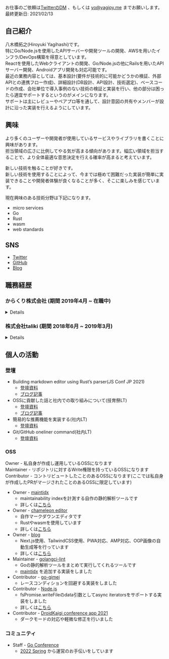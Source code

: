 お仕事のご依頼は[TwitterのDM](https://twitter.com/messages/compose?recipient_id=812979422554779648) 、もしくは yo@yagipy.me までお願いします。  
最終更新日: 2021/02/13

## 自己紹介
八木橋拓之(Hiroyuki Yagihashi)です。  
特にGo/Node.jsを使用したAPIサーバーや開発ツールの開発、AWSを用いたインフラ/DevOps構築を得意としています。  
Reactを使用したWebクライアントの開発、Go/Node.jsの他にRailsを用いたAPIサーバー開発、Androidアプリ開発も対応可能です。  
最近の業務内容としては、基本設計(要件が技術的に可能かどうかの検証、外部APIとの連携フロー作成)、詳細設計(DB設計、API設計、技術選定)、ベースコードの作成、会社単位で導入事例のない技術の検証と実装を行い、他の部分は困ったら適宜サポートするというのがメインになります。  
サポートは主にレビューやペアプロ等を通して、設計意図の共有やメンバーが設計に沿った実装を行えるようにしています。

## 興味
より多くのユーザーや開発者が使用しているサービスやライブラリを書くことに興味があります。  
担当領域の広さに比例してやる気が高まる傾向があります。幅広い領域を担当することで、より全体最適な意思決定を行える確率が高まると考えています。  

新しい技術を触ることが好きです。  
新しい技術を使用することによって、今までは極めて困難だった実装が簡単に実装できることや開発者体験が良くなることが多く、そこに楽しみを感じています。

現在興味のある技術分野は下記になります。
- micro services
- Go
- Rust
- wasm
- web standards

## SNS
- [Twitter](https://twitter.com/yagipy_)
- [GitHub](https://github.com/yagipy)
- [Blog](https://blog.yagipy.me)

## 職務経歴
### からくり株式会社 (期間 2019年4月 ~ 在職中)
<details>

2019年4月に新卒入社。  
テックリード(Webフロントエンド/バックエンド)、教育グループリーダー、ソフトウェアエンジニアを担当。

#### テックリードとして
<details>

Webフロントエンド/バックエンドに関する意思決定や設計、技術選定、レビューを担当。

- open apiやGraphQL、gRPCを使用したスキーマ駆動開発の導入
  - GraphQL(gqlgen, graphql-ruby, apollo-client)の導入
  - gRPCの導入(ruby, golangのサービス間通信、grpc-gatewayを使用したHTTP通信の提供)
- terraformを使用したIaCの導入
- Next.jsの導入
- Recoilの導入
- ECS on Fargateを使用した本番環境のDocker化
  - 開発環境でのみ使用されていたDockerを本番環境に導入
</details>

#### 教育グループリーダーとして
<details>

教育グループには各プラットフォームのテックリードが参加しており、会社レベルでの教育に関する施策の立案や実行を担当。  
エンジニア評価制度に関しても作成。
主に行った施策は下記になります。

- KPIの立案・作成・運用
- コンピテンシーマトリクスの立案・作成・運用
- エンジニアメンターシップ制度の立案・作成・実施・運用
- 研修制度のプラッシュアップ
- テックリードによる塾形式の勉強会の立案・実施
- ライブラリ/設計比較検討会の立案・実施
</details>

#### ソフトウェアエンジニアとして
<details>

抜粋しています。  
詳細については下記ブログにまとめています。  
[2021年の詳細](https://blog.yagipy.me/2021-in-review)  
[2020年の詳細](https://blog.yagipy.me/2020-in-review)

### オンライン診療アプリ(2021/11~現在)

<概要>  
オンライン診療を行うアプリ。

<役割>  
- Webフロントエンド、バックエンドのエンジニアリード
  - 要件定義(お客さんとのMTG、技術的な部分に関しての質問回答)
  - 基本設計(要件が技術的に可能かどうかの検証、外部APIとの連携フロー構築)
  - 詳細設計(DB設計、API設計、技術選定)
  - ベースコードの作成
  - 会社単位で導入事例のない技術の検証と実装
- Webフロントエンド、バックエンドのプロジェクトマネジメント(メンバー数5名)
  - スケジュール、進捗管理
  - 品質管理(レビュー、ペアプロ、テスト)
  - 業務委託面談

<技術>  
- Go
  - gqlgen
  - ent
- AWS
  - ECS on Fargate
  - Aurora
- React
  - vite
  - ChakraUI

<担当業務>  
- gqlgen、entを使用したベースコードの構築

### 工事現場での無傷事故報告アプリ(2021/06~現在)

今まで会社で使用していたサーバーサイドの言語はRubyとTypeScriptでしたが、この案件で初めてGoを導入しました。  
ただ、社内でGoを書ける人が少なかったので、アプリケーションレイヤをマイクロサービス化し部分的かつ段階的にGoを導入していきました。  
具体的にはゲートウェイサーバーはGo、他のサーバーは書けるメンバーが多く社内に知見がたまっているという点でRubyを採用しました。  
サービス間の通信はgRPCを使用しています。  
grpc-gatewayを使用して各クライアント(Webフロント、iOS、Android)にはREST APIを提供する形を取りました。  
このことによってgRPCを導入した影響を最小限にしつつ、スキーマファーストな開発を導入することに成功しました。  
インフラについても、今まではAWS EC2にAnsibleでプロビジョニングする形でしたが、サーバーレスかつコンテナ化を実現したいという理由で、ECS on Fargate上に構築しました。  
サーバーレスかつコンテナ化することで、インフラ管理コストの大幅な軽減、AutoScalingの容易化及び高速化、ベンダーロックインの回避を実現できました。

### 認証認可基盤システム(2020/10~現在)

管理画面とAPI開発がメインでした。(APIは15本あります。)  
管理画面がセキュリテイ要件を満たすためにEC2ホスティング、API側はAPI Gateway + Lambdaのマイクロサービス構成です。DBはRDSです。(コネクション管理はRDS Proxyを使用しています。)  
最初は取引会社さんの方でもAWSWebコンソールでインフラを変更する可能性があるということだったので、API全体の管理ライブラリは導入せず、デプロイや環境変数の切り替えはシェルスクリプトを使用していました。  
Serverless FrameworkやAWS SAMはインフラの設定に意図しない変更が出てしまうことを懸念して導入を見送っていました。  
ですが、取引会社さんの方で変更する部分が大体分かってきたというのもあり、大きな機能追加開発が入るタイミングでServerless Frameworkを導入しました。  
導入によって基盤全体の見通しが良くなっただけではなく、属人化の排除、インフラ設定の共通化、テスト環境と開発環境での実行が容易に出来るようになりました。   

### 大手ハウスメーカー顧客管理サービス(2020/2 ~ 2020/6)

Web フロント(React)/バックエンド(Rails)を担当しました。  
主に React を使用して Web クライアントの実装を行っていました。  
react-pdf を使用したクライアント側での PDF 生成、複数ファイルのアップロード機能、react-table を使用した週次カレンダー機能等を実装しました。  
APIサーバーについてもいくつかAPIを実装しており、各区分ごとにソートを行う処理やパフォーマンスの最適化などを行いました。

### 大手メガネメーカー店舗向けサービス(2020/1 ~ 2020/9)

バックエンド(Rails)/Android(Java)をメインに開発してました。  
Railsアップグレード(4.2->5.2)、総合決済サービスを使用した決済機能のベース実装等を担当しました。
Android は楽天Pay、LINEPayの決済機能、クレジットカードのカメラ読み取り機能の実装を担当しました。

### 宿泊者管理サービス(2020/6 ~ 2020/9)

Webフロント/バックのリードとして、技術選定からアーキテクト、実装まで一通りの工程を担当しました。
Rails を使用した GraphQL サーバー構築、Next.js を使用した Web クライアント構築、terraform でのインフラ構築を担当しました。

</details>
</details>

### 株式会社taliki (期間 2018年6月 ~ 2019年3月)
<details>

インターンとして参画。  
SNS上で応援を集められるサービス「[ちあちあ](https://prtimes.jp/main/html/rd/p/000000003.000036295.html) 」のインフラ構築を担当。

#### 使用技術
- AWS
  - EC2
  - ELB
  - Route53
  - etc...
- Nginx
- PostgreSQL

#### 職務内容
- EC2上にDjango実行環境の構築
  - DB: PostgreSQL
  - Webサーバー: Nginx
- お名前.comからRoute53へのドメイン移管
- お名前.comからRoute53へDNSを変更

</details>

## 個人の活動
### 登壇
- Building markdown editor using Rust’s parser(JS Conf JP 2021)
  - [登壇資料](https://speakerdeck.com/yagipy/building-markdown-editor-using-rusts-parser)
  - [ブログ記事](https://blog.yagipy.me/jsconfjp-2021)
- OSSに貢献した話と社内での取り組みについて(技育祭LT)
  - [登壇資料](https://speakerdeck.com/yagipy/ossnigong-xian-sitahua-toshe-nei-tefalsequ-rizu-minituite)
  - [ブログ記事](https://blog.yagipy.me/geeksai-lt)
- 簡易的な推薦機能を実装する(社内LT)
  - [登壇資料](https://speakerdeck.com/yagipy/jian-yi-de-natui-jian-ji-neng-woshi-zhuang-suru)
- Git/GitHub oneliner command(社内LT)
  - [登壇資料](https://speakerdeck.com/yagipy/github-oneliner-command)

### OSS
Owner - 私自身が作成し運用しているOSSになります  
Maintainer - リポジトリに対するWrite権限を持っているOSSになります  
Contributor - コントリビュートしたことのあるOSSになります(ここでは私自身が作成したPRがマージされたことのあるOSSに限定しています)

- Owner - [maintidx](https://github.com/yagipy/maintidx)
  - maintainability indexを計測する自作の静的解析ツールです
  - 詳しくは[こちら](https://blog.yagipy.me/analyze-maintainability-index)
- Owner - [chameleon editor](https://cameleon-editor.netlify.app/)
  - 自作マークダウンエディタです
  - Rustやwasmを使用しています
  - 詳しくは[こちら](https://blog.yagipy.me/md-editor-with-rust-parser-on-the-web)
- Owner - [blog](https://blog.yagipy.me/)
  - Next.js使用、TailwindCSS使用、PWA対応、AMP対応、OGP画像の自動生成等を行っています
  - 詳しくは[こちら](https://blog.yagipy.me/build-blog)
- Maintainer - [golangci-lint](https://github.com/golangci/golangci-lint)
  - Goの静的解析ツールをまとめて実行してくれるツールです
  - [maintidx](https://github.com/yagipy/maintidx) を追加する実装をしました
- Contributor - [go-gimei](https://github.com/mattn/go-gimei)
  - レースコンディションを回避する実装をしました
- Contributor - [Node.js](https://github.com/nodejs/node)
  - fsPromise.writeFileのdata引数としてasync iteratorsをサポートする実装をしました
  - 詳しくは[こちら](https://blog.yagipy.me/nodejs-writefile-support-async-iterators)
- Contributor - [DroidKaigi conference app 2021](https://github.com/DroidKaigi/conference-app-2021)
  - ダークモードの対応や軽微な修正を行いました

### コミュニティ
- Staff - [Go Conference](https://gocon.jp) 
  - [2022 Spring](https://gocon.jp/2022spring/) から運営のお手伝いをしています
